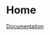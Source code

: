 # Home

[Documentation](https://the-rivet-programming-language-documentation.readthedocs.io/en/latest/)
